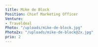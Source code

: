 ```yaml
---
title: Mike de Block
Position: Chief Marketing Officer
Venture:
- Traveldeal
Photo: "/uploads/mike-de-block.jpg"
Photo2x: "/uploads/mike-de-block@2x.jpg"
prio: 2
---
```


